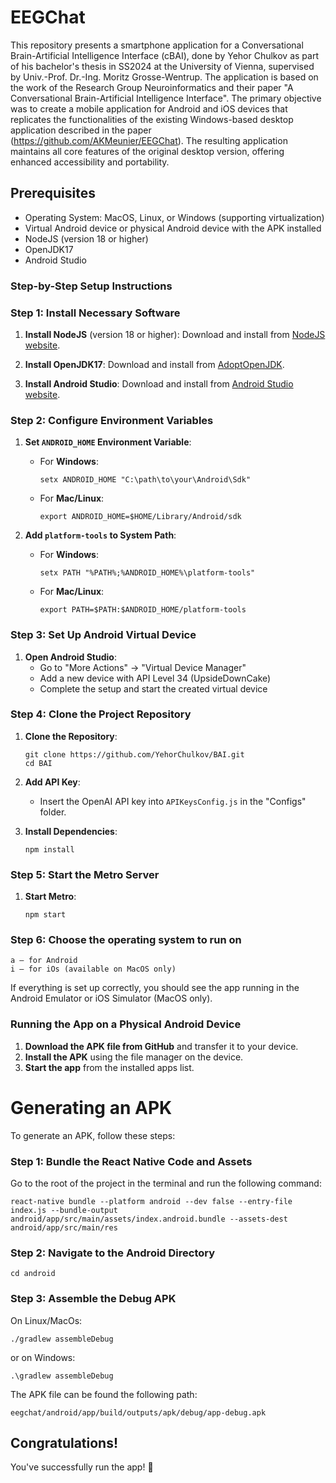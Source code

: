 # EEGChat

This repository presents a smartphone application for a Conversational Brain-Artificial Intelligence Interface (cBAI), done by Yehor Chulkov as part of his bachelor's thesis in SS2024 at the University of Vienna, supervised by Univ.-Prof. Dr.-Ing. Moritz Grosse-Wentrup. The application is based on the work of the Research Group Neuroinformatics and their paper "A Conversational Brain-Artificial Intelligence Interface". The primary objective was to create a mobile application for Android and iOS devices that replicates the functionalities of the existing Windows-based desktop application described in the paper (https://github.com/AKMeunier/EEGChat). The resulting application maintains all core features of the original desktop version, offering enhanced accessibility and portability.

## Prerequisites

- Operating System: MacOS, Linux, or Windows (supporting virtualization)
- Virtual Android device or physical Android device with the APK installed
- NodeJS (version 18 or higher)
- OpenJDK17
- Android Studio

### Step-by-Step Setup Instructions

### Step 1: Install Necessary Software

1. **Install NodeJS** (version 18 or higher):
   Download and install from [NodeJS website](https://nodejs.org/).

2. **Install OpenJDK17**:
   Download and install from [AdoptOpenJDK](https://adoptopenjdk.net/).

3. **Install Android Studio**:
   Download and install from [Android Studio website](https://developer.android.com/studio).

### Step 2: Configure Environment Variables

1. **Set `ANDROID_HOME` Environment Variable**:

   - For **Windows**:
     ```
     setx ANDROID_HOME "C:\path\to\your\Android\Sdk"
     ```
   - For **Mac/Linux**:
     ```
     export ANDROID_HOME=$HOME/Library/Android/sdk
     ```

2. **Add `platform-tools` to System Path**:
   - For **Windows**:
     ```
     setx PATH "%PATH%;%ANDROID_HOME%\platform-tools"
     ```
   - For **Mac/Linux**:
     ```
     export PATH=$PATH:$ANDROID_HOME/platform-tools
     ```

### Step 3: Set Up Android Virtual Device

1. **Open Android Studio**:
   - Go to "More Actions" -> "Virtual Device Manager"
   - Add a new device with API Level 34 (UpsideDownCake)
   - Complete the setup and start the created virtual device

### Step 4: Clone the Project Repository

1. **Clone the Repository**:

   ```
   git clone https://github.com/YehorChulkov/BAI.git
   cd BAI
   ```

2. **Add API Key**:

   - Insert the OpenAI API key into `APIKeysConfig.js` in the "Configs" folder.

3. **Install Dependencies**:
   ```
   npm install
   ```

### Step 5: Start the Metro Server

1. **Start Metro**:
   ```
   npm start
   ```

### Step 6: Choose the operating system to run on

```
a — for Android
i — for iOs (available on MacOS only)
```

If everything is set up correctly, you should see the app running in the Android Emulator or iOS Simulator (MacOS only).

### Running the App on a Physical Android Device

1. **Download the APK file from GitHub** and transfer it to your device.
2. **Install the APK** using the file manager on the device.
3. **Start the app** from the installed apps list.

# Generating an APK

To generate an APK, follow these steps:

### Step 1: Bundle the React Native Code and Assets

Go to the root of the project in the terminal and run the following command:

```
react-native bundle --platform android --dev false --entry-file index.js --bundle-output android/app/src/main/assets/index.android.bundle --assets-dest android/app/src/main/res
```

### Step 2: Navigate to the Android Directory

```
cd android
```

### Step 3: Assemble the Debug APK

On Linux/MacOs:

```
./gradlew assembleDebug
```

or on Windows:

```
.\gradlew assembleDebug
```

The APK file can be found the following path:

```
eegchat/android/app/build/outputs/apk/debug/app-debug.apk
```

## Congratulations!

You've successfully run the app! 🥳
